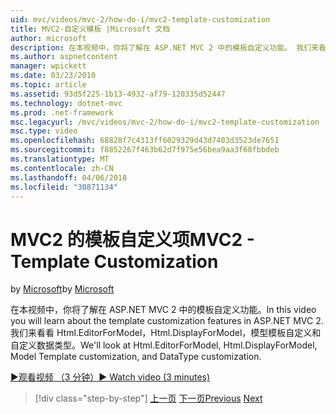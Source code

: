 ```yaml
---
uid: mvc/videos/mvc-2/how-do-i/mvc2-template-customization
title: MVC2-自定义模板 |Microsoft 文档
author: microsoft
description: 在本视频中，你将了解在 ASP.NET MVC 2 中的模板自定义功能。 我们来看看 Html.EditorForModel、 Html.DisplayForModel、 模型 Templ...
ms.author: aspnetcontent
manager: wpickett
ms.date: 03/23/2010
ms.topic: article
ms.assetid: 93d5f225-1b13-4932-af79-120335d52447
ms.technology: dotnet-mvc
ms.prod: .net-framework
msc.legacyurl: /mvc/videos/mvc-2/how-do-i/mvc2-template-customization
msc.type: video
ms.openlocfilehash: 68828f7c4313ff6029329d43d7403d3523de7651
ms.sourcegitcommit: f8852267f463b62d7f975e56bea9aa3f68fbbdeb
ms.translationtype: MT
ms.contentlocale: zh-CN
ms.lasthandoff: 04/06/2018
ms.locfileid: "30871134"
---
```

<a name="mvc2---template-customization"></a><span data-ttu-id="d88bd-104">MVC2 的模板自定义项</span><span class="sxs-lookup"><span data-stu-id="d88bd-104">MVC2 - Template Customization</span></span>
====================
<span data-ttu-id="d88bd-105">by [Microsoft](https://github.com/microsoft)</span><span class="sxs-lookup"><span data-stu-id="d88bd-105">by [Microsoft](https://github.com/microsoft)</span></span>

<span data-ttu-id="d88bd-106">在本视频中，你将了解在 ASP.NET MVC 2 中的模板自定义功能。</span><span class="sxs-lookup"><span data-stu-id="d88bd-106">In this video you will learn about the template customization features in ASP.NET MVC 2.</span></span> <span data-ttu-id="d88bd-107">我们来看看 Html.EditorForModel，Html.DisplayForModel，模型模板自定义和自定义数据类型。</span><span class="sxs-lookup"><span data-stu-id="d88bd-107">We'll look at Html.EditorForModel, Html.DisplayForModel, Model Template customization, and DataType customization.</span></span>

[<span data-ttu-id="d88bd-108">&#9654;观看视频 （3 分钟）</span><span class="sxs-lookup"><span data-stu-id="d88bd-108">&#9654; Watch video (3 minutes)</span></span>](https://channel9.msdn.com/Blogs/ASP-NET-Site-Videos/mvc2-template-customization)

> [!div class="step-by-step"]
> <span data-ttu-id="d88bd-109">[上一页](mvc2-model-validation.md)
> [下一页](aspnet-mvc-2-areas.md)</span><span class="sxs-lookup"><span data-stu-id="d88bd-109">[Previous](mvc2-model-validation.md)
[Next](aspnet-mvc-2-areas.md)</span></span>
